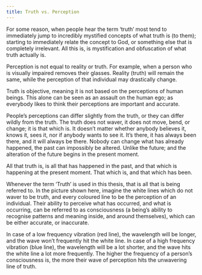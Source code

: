 ```yaml
---
title: Truth vs. Perception
---
```


For some reason, when people hear the term ‘truth’ most tend to immediately jump to
incredibly mystified concepts of what truth is (to them); starting to immediately relate the
concept to God, or something else that is completely irrelevant. All this is, is mystification and obfuscation of what truth actually is.

Perception is not equal to reality or truth. For example, when a person who is visually  impaired removes their glasses. Reality (truth) will remain the same, while the perception of that individual may drastically change.

Truth is objective, meaning it is not based on the perceptions of human beings. This alone can be seen as an assault on the human ego; as everybody likes to think their perceptions are
important and accurate.

People’s perceptions can differ slightly from the truth, or they can differ wildly from the truth. The truth does not waver, it does not move, bend, or change; it is that which is. It doesn’t matter whether anybody believes it, knows it, sees it, nor if anybody wants to see it. It’s there, it has always been there, and it will always be there. Nobody can change what has already happened, the past can impossibly be altered. Unlike the future; and the alteration of the future begins in the present moment.

<p class="emp">
All that truth is, is all that has happened in the past, and that which is happening at the present moment. That which is, and that which has been.
</p>

Whenever the term ‘Truth’ is used in this thesis, that is all that is being referred to.
In the picture shown here, imagine the white lines which do not waver to be truth, and every coloured line to be the perception of an individual. Their ability to perceive what has occurred, and what is occurring, can be referred to as consciousness (a being’s ability to
recognise patterns and meaning inside, and around themselves), which can be either accurate, or inaccurate.
 
In case of a low frequency vibration (red line), the wavelength will be longer, and the wave
won’t frequently hit the white line. In case of a high frequency vibration (blue line), the wavelength will be a lot shorter, and the wave hits the white line a lot more frequently.
The higher the frequency of a person’s consciousness is, the more their wave of perception
hits the unwavering line of truth.